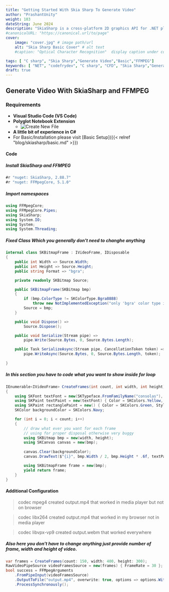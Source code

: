 ```yaml
---
title: "Getting Started With Skia Sharp To Generate Video"
author: "PrashantUnity"
weight: 103
dateString: June 2024  
description: "SkiaSharp is a cross-platform 2D graphics API for .NET platforms based on Google's Skia Graphics Library. It provides a comprehensive 2D API that can be used across mobile, server and desktop models to render images."
#canonicalURL: "https://canonical.url/to/page"
cover:
    image: "cover.jpg" # image path/url
    alt: "Skia Sharp Basic Cover" # alt text
    #caption: "Optical Character Recognition"  display caption under cover 

tags: [ "C sharp", "Skia Sharp","Generate Video","Basic","FFMPEG"]
keywords: [ "NET", "codefrydev", "C sharp", "CFD", "Skia Sharp","Generate Video","Basic","FFMPEG"]
draft: true
---
```



## Generate Video With SkiaSharp and FFMPEG 

### Requirements

- **Visual Studio Code (VS Code)**
- **Polyglot Notebook Extension**
  - ![Create New File](./poly.png)
- **A little bit of experience in C#**
- For Basic/Installation please visit [Basic Setup]({{< relref "blog/skiasharp/basic.md" >}})

#### Code

##### Install SkiaSharp and FFMPEG

```csharp {linenos=true}
#r "nuget: SkiaSharp, 2.88.7"
#r "nuget: FFMpegCore, 5.1.0"
```

##### Import namespaces

```csharp {linenos=true}
using FFMpegCore;
using FFMpegCore.Pipes;
using SkiaSharp;
using System.IO;
using System;
using System.Threading;
```

##### Fixed Class Which you generally don't need to changhe anything

```csharp {linenos=true}
internal class SKBitmapFrame : IVideoFrame, IDisposable
{
    public int Width => Source.Width;
    public int Height => Source.Height;
    public string Format => "bgra";

    private readonly SKBitmap Source;

    public SKBitmapFrame(SKBitmap bmp)
    {
        if (bmp.ColorType != SKColorType.Bgra8888)
            throw new NotImplementedException("only 'bgra' color type is supported");
        Source = bmp;
    }

    public void Dispose() =>
        Source.Dispose();

    public void Serialize(Stream pipe) =>
        pipe.Write(Source.Bytes, 0, Source.Bytes.Length);

    public Task SerializeAsync(Stream pipe, CancellationToken token) =>
        pipe.WriteAsync(Source.Bytes, 0, Source.Bytes.Length, token);
        
}
```

##### In this section you have to code what you want to show inside for loop

```csharp {linenos=true}
IEnumerable<IVideoFrame> CreateFrames(int count, int width, int height)
{
    using SKFont textFont = new(SKTypeface.FromFamilyName("consolas"), size: 32);
    using SKPaint textPaint = new(textFont) { Color = SKColors.Yellow, TextAlign = SKTextAlign.Center };
    using SKPaint rectanglePaint = new() { Color = SKColors.Green, Style = SKPaintStyle.Fill };
    SKColor backgroundColor = SKColors.Navy;

    for (int i = 0; i < count; i++)
    {
        // draw what ever you want for each frame 
        // using for proper disposal otherwise very buggy
        using SKBitmap bmp = new(width, height);
        using SKCanvas canvas = new(bmp);
        
        canvas.Clear(backgroundColor); 
        canvas.DrawText($"{i}", bmp.Width / 2, bmp.Height * .6f, textPaint);

        using SKBitmapFrame frame = new(bmp);
        yield return frame;
    }
}
```

#### Additional Configuration

>codec mpeg4 created output.mp4 that worked in media player but not on browser

>codec libx264 created output.mp4 that worked in my browser not in media player

>codec libvpx-vp9 created output.webm that worked everywhere 

##### Also here you don't have to change anything just provide number of frame, width and height of video.

```csharp {linenos=true}
var frames = CreateFrames(count: 150, width: 400, height: 300);
RawVideoPipeSource videoFramesSource = new(frames) { FrameRate = 30 };
bool success = FFMpegArguments
    .FromPipeInput(videoFramesSource)
    .OutputToFile("output.mp4", overwrite: true, options => options.WithVideoCodec("mpeg4"))
    .ProcessSynchronously();
```
